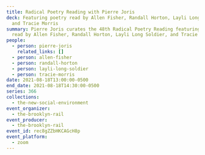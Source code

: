 ```yaml
---
title: Radical Poetry Reading with Pierre Joris
deck: Featuring poetry read by Allen Fisher, Randall Horton, Layli Long Soldier,
  and Tracie Morris
summary: Pierre Joris curates the 48th Radical Poetry Reading featuring poetry
  read by Allen Fisher, Randall Horton, Layli Long Soldier, and Tracie Morris.
people:
  - person: pierre-joris
    related_links: []
  - person: allen-fisher
  - person: randall-horton
  - person: layli-long-soldier
  - person: tracie-morris
date: 2021-08-18T13:00:00-0500
end_date: 2021-08-18T14:30:00-0500
series: 366
collections:
  - the-new-social-environment
event_organizer:
  - the-brooklyn-rail
event_producer:
  - the-brooklyn-rail
event_id: rec8gZZbHKCAGcH8p
event_platform:
  - zoom
---
```

